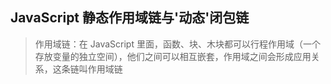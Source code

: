 ## JavaScript 静态作用域链与'动态'闭包链

> 作用域链：在 JavaScript 里面，函数、块、木块都可以行程作用域（一个存放变量的独立空间），他们之间可以相互嵌套，作用域之间会形成应用关系，这条链叫作用域链
